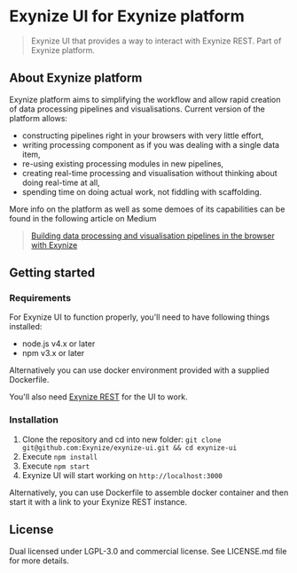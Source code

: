 # Exynize UI for Exynize platform

> Exynize UI that provides a way to interact with Exynize REST. Part of Exynize platform.

## About Exynize platform

Exynize platform aims to simplifying the workflow and allow rapid creation of data processing pipelines and visualisations.
Current version of the platform allows:
- constructing pipelines right in your browsers with very little effort,
- writing processing component as if you was dealing with a single data item,
- re-using existing processing modules in new pipelines,
- creating real-time processing and visualisation without thinking about doing real-time at all,
- spending time on doing actual work, not fiddling with scaffolding.

More info on the platform as well as some demoes of its capabilities can be found in the following article on Medium
> [Building data processing and visualisation pipelines in the browser with Exynize](https://medium.com/the-data-experience/building-data-processing-and-visualisation-pipelines-in-the-browser-with-exynize-372ab15e848c#.cq73g7k7q)

## Getting started

### Requirements

For Exynize UI to function properly, you'll need to have following things installed:

- node.js v4.x or later
- npm v3.x or later

Alternatively you can use docker environment provided with a supplied Dockerfile.

You'll also need [Exynize REST](https://github.com/Exynize/exynize-rest) for the UI to work.

### Installation

1. Clone the repository and cd into new folder: `git clone git@github.com:Exynize/exynize-ui.git && cd exynize-ui`
2. Execute `npm install`
3. Execute `npm start`
4. Exynize UI will start working on `http://localhost:3000`

Alternatively, you can use Dockerfile to assemble docker container and then start it with a link to your Exynize REST instance.

## License

Dual licensed under LGPL-3.0 and commercial license.
See LICENSE.md file for more details.
